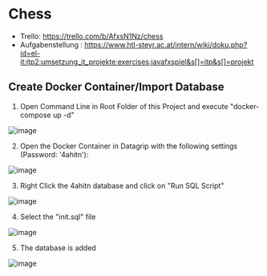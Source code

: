 # Chess
* Trello: https://trello.com/b/AfxsN1Nz/chess
* Aufgabenstellung : https://www.htl-steyr.ac.at/intern/wiki/doku.php?id=el-it:itp2:umsetzung_it_projekte:exercises:javafxspiel&s[]=itp&s[]=projekt

## Create Docker Container/Import Database
1. Open Command Line in Root Folder of this Project and execute "docker-compose up -d"

![image](https://user-images.githubusercontent.com/83589343/208859426-0a6d2a25-7402-43be-a7ba-09f9a009d615.png)

2. Open the Docker Container in Datagrip with the following settings (Password: '4ahitn'):

![image](https://user-images.githubusercontent.com/83589343/208865770-c06325ad-6bfc-4dd8-90b3-3fa250f65b2a.png)

3. Right Click the 4ahitn database and click on "Run SQL Script"

![image](https://user-images.githubusercontent.com/83589343/208866265-91ea7e6f-35b4-42d5-a3bb-ad54739a91b5.png)

4. Select the "init.sql" file

![image](https://user-images.githubusercontent.com/83589343/208866833-1c3acb60-68cc-4b20-8872-8015040bec51.png)

5. The database is added

![image](https://user-images.githubusercontent.com/83589343/214510529-daf33236-0d10-442a-9ea2-442eee16d23c.png)




